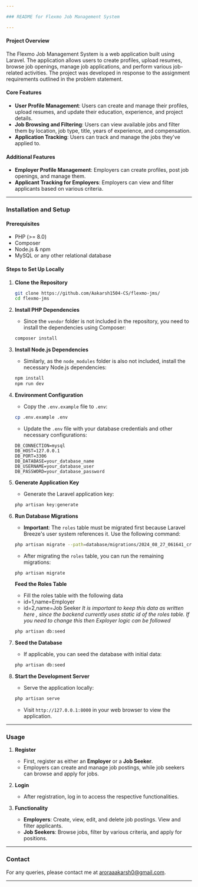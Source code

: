```yaml
---

### README for Flexmo Job Management System

---
```


#### **Project Overview**

The Flexmo Job Management System is a web application built using Laravel. The application allows users to create profiles, upload resumes, browse job openings, manage job applications, and perform various job-related activities. The project was developed in response to the assignment requirements outlined in the problem statement.

#### **Core Features**
- **User Profile Management**: Users can create and manage their profiles, upload resumes, and update their education, experience, and project details.
- **Job Browsing and Filtering**: Users can view available jobs and filter them by location, job type, title, years of experience, and compensation.
- **Application Tracking**: Users can track and manage the jobs they've applied to.

#### **Additional Features**
- **Employer Profile Management**: Employers can create profiles, post job openings, and manage them.
- **Applicant Tracking for Employers**: Employers can view and filter applicants based on various criteria.

---

### **Installation and Setup**

#### **Prerequisites**
- PHP (>= 8.0)
- Composer
- Node.js & npm
- MySQL or any other relational database

#### **Steps to Set Up Locally**

1. **Clone the Repository**
   ```bash
   git clone https://github.com/Aakarsh1504-CS/flexmo-jms/
   cd flexmo-jms
   ```

2. **Install PHP Dependencies**
   - Since the `vendor` folder is not included in the repository, you need to install the dependencies using Composer:
   ```bash
   composer install
   ```

3. **Install Node.js Dependencies**
   - Similarly, as the `node_modules` folder is also not included, install the necessary Node.js dependencies:
   ```bash
   npm install
   npm run dev
   ```

4. **Environment Configuration**
   - Copy the `.env.example` file to `.env`:
   ```bash
   cp .env.example .env
   ```
   - Update the `.env` file with your database credentials and other necessary configurations:
   ```env
   DB_CONNECTION=mysql
   DB_HOST=127.0.0.1
   DB_PORT=3306
   DB_DATABASE=your_database_name
   DB_USERNAME=your_database_user
   DB_PASSWORD=your_database_password
   ```

5. **Generate Application Key**
   - Generate the Laravel application key:
   ```bash
   php artisan key:generate
   ```

6. **Run Database Migrations**
   - **Important**: The `roles` table must be migrated first because Laravel Breeze's user system references it. Use the following command:
   ```bash
   php artisan migrate --path=database/migrations/2024_08_27_061641_create_roles_table.php
   ```
   - After migrating the `roles` table, you can run the remaining migrations:
   ```bash
   php artisan migrate
   ```
   **Feed the Roles Table**
   - Fill the roles table with the following data
   - id=1,name=Employer
   - id=2,name=Job Seeker
     *It is important to keep this data as written here , since the backend currently uses static id of the roles table. If you need to change this then Exployer logic can be followed*
   ```bash
   php artisan db:seed
   ```

7. **Seed the Database**
   - If applicable, you can seed the database with initial data:
   ```bash
   php artisan db:seed
   ```

8. **Start the Development Server**
   - Serve the application locally:
   ```bash
   php artisan serve
   ```
   - Visit `http://127.0.0.1:8000` in your web browser to view the application.

---

### **Usage**

1. **Register**
   - First, register as either an **Employer** or a **Job Seeker**.
   - Employers can create and manage job postings, while job seekers can browse and apply for jobs.

2. **Login**
   - After registration, log in to access the respective functionalities.

3. **Functionality**
   - **Employers**: Create, view, edit, and delete job postings. View and filter applicants.
   - **Job Seekers**: Browse jobs, filter by various criteria, and apply for positions.

---

### **Contact**

For any queries, please contact me at [aroraaakarsh0@gmail.com](mailto:aroraaakarsh0@gmail.com).

---
